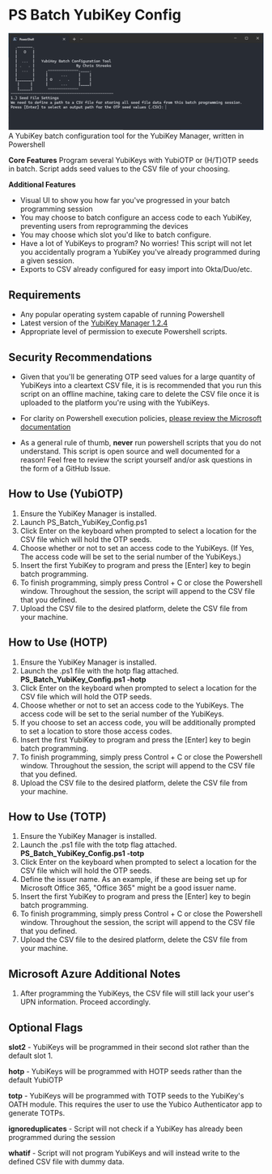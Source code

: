 # PS Batch YubiKey Config
![Powershell Window](Images/main_window.PNG)
A YubiKey batch configuration tool for the YubiKey Manager, written in Powershell

**Core Features**
Program several YubiKeys with YubiOTP or (H/T)OTP seeds in batch. Script adds seed values to the CSV file of your choosing. 

**Additional Features**
- Visual UI to show you how far you've progressed in your batch programming session
- You may choose to batch configure an access code to each YubiKey, preventing users from reprogramming the devices
- You may choose which slot you'd like to batch configure.
- Have a lot of YubiKeys to program? No worries! This script will not let you accidentally program a YubiKey you've already programmed during a given session.
- Exports to CSV already configured for easy import into Okta/Duo/etc.

## Requirements
- Any popular operating system capable of running Powershell
- Latest version of the [YubiKey Manager 1.2.4](https://www.yubico.com/products/services-software/download/yubikey-manager/) 
- Appropriate level of permission to execute Powershell scripts.

## Security Recommendations
- Given that you'll be generating OTP seed values for a large quantity of YubiKeys into a cleartext CSV file, it is is recommended that you run this script on an offline machine, taking care to delete the CSV file once it is uploaded to the platform you're using with the YubiKeys.

- For clarity on Powershell execution policies, [please review the Microsoft documentation](https://docs.microsoft.com/en-us/powershell/module/microsoft.powershell.core/about/about_execution_policies?view=powershell-7)

- As a general rule of thumb, **never** run powershell scripts that you do not understand. This script is open source and well documented for a reason! Feel free to review the script yourself and/or ask questions in the form of a GitHub Issue.

## How to Use (YubiOTP)
1. Ensure the YubiKey Manager is installed. 
2. Launch PS_Batch_YubiKey_Config.ps1
3. Click Enter on the keyboard when prompted to select a location for the CSV file which will hold the OTP seeds.
4. Choose whether or not to set an access code to the YubiKeys. (If Yes, The access code will be set to the serial number of the YubiKeys.)
5. Insert the first YubiKey to program and press the [Enter] key to begin batch programming.
6. To finish programming, simply press Control + C or close the Powershell window. Throughout the session, the script will append to the CSV file that you defined.
7. Upload the CSV file to the desired platform, delete the CSV file from your machine.

## How to Use (HOTP)
1. Ensure the YubiKey Manager is installed.
2. Launch the .ps1 file with the hotp flag attached. **PS_Batch_YubiKey_Config.ps1 -hotp**
3. Click Enter on the keyboard when prompted to select a location for the CSV file which will hold the OTP seeds.
4. Choose whether or not to set an access code to the YubiKeys. The access code will be set to the serial number of the YubiKeys.
5. If you choose to set an access code, you will be additionally prompted to set a location to store those access codes.
6. Insert the first YubiKey to program and press the [Enter] key to begin batch programming.
6. To finish programming, simply press Control + C or close the Powershell window. Throughout the session, the script will append to the CSV file that you defined.
7. Upload the CSV file to the desired platform, delete the CSV file from your machine.

## How to Use (TOTP)
1. Ensure the YubiKey Manager is installed.
2. Launch the .ps1 file with the totp flag attached. **PS_Batch_YubiKey_Config.ps1 -totp**
3. Click Enter on the keyboard when prompted to select a location for the CSV file which will hold the OTP seeds.
4. Define the issuer name. As an example, if these are being set up for Microsoft Office 365, "Office 365" might be a good issuer name.
5. Insert the first YubiKey to program and press the [Enter] key to begin batch programming.
6. To finish programming, simply press Control + C or close the Powershell window. Throughout the session, the script will append to the CSV file that you defined.
7. Upload the CSV file to the desired platform, delete the CSV file from your machine.

## Microsoft Azure Additional Notes
1. After programming the YubiKeys, the CSV file will still lack your user's UPN information. Proceed accordingly.


## Optional Flags 
**slot2** - YubiKeys will be programmed in their second slot rather than the default slot 1. 

**hotp** - YubiKeys will be programmed with HOTP seeds rather than the default YubiOTP

**totp** - YubiKeys will be programmed with TOTP seeds to the YubiKey's OATH module. This requires the user to use the Yubico Authenticator app to generate TOTPs.

**ignoreduplicates** - Script will not check if a YubiKey has already been programmed during the session

**whatif** - Script will not program YubiKeys and will instead write to the defined CSV file with dummy data. 

